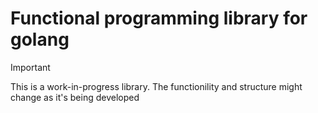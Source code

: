 # Functional programming library for golang


> [!IMPORTANT]
> This is a work-in-progress library. The functionility and structure might change as it's being developed
